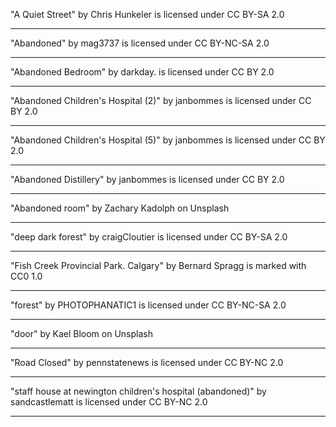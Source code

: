 "A Quiet Street" by Chris Hunkeler is licensed under CC BY-SA 2.0

---

"Abandoned" by mag3737 is licensed under CC BY-NC-SA 2.0

---

"Abandoned Bedroom" by darkday. is licensed under CC BY 2.0

---

"Abandoned Children's Hospital (2)" by janbommes is licensed under CC BY 2.0

---

"Abandoned Children's Hospital (5)" by janbommes is licensed under CC BY 2.0

---

"Abandoned Distillery" by janbommes is licensed under CC BY 2.0

---

"Abandoned room" by Zachary Kadolph on Unsplash

---

"deep dark forest" by craigCloutier is licensed under CC BY-SA 2.0

---

"Fish Creek Provincial Park. Calgary" by Bernard Spragg is marked with CC0 1.0

---

"forest" by PHOTOPHANATIC1 is licensed under CC BY-NC-SA 2.0

---

"door" by Kael Bloom on Unsplash

---
"Road Closed" by pennstatenews is licensed under CC BY-NC 2.0

---

"staff house at newington children's hospital (abandoned)" by sandcastlematt is licensed under CC BY-NC 2.0

---

